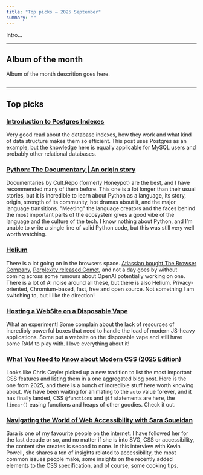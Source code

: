 ```yaml
---
title: "Top picks — 2025 September"
summary: ""
---
```


Intro...

---

## Album of the month

Album of the month descrition goes here.

![]()

---

## Top picks

### [Introduction to Postgres Indexes](https://frontendmasters.com/blog/intro-to-postgres-indexes/)

Very good read about the database indexes, how they work and what kind of data structure makes them so efficient. This post uses Postgres as an example, but the knowledge here is equally applicable for MySQL users and probably other relational databases.

### [Python: The Documentary | An origin story](https://youtu.be/GfH4QL4VqJ0)

Documentaries by Cult.Repo (formerly Honeypot) are the best, and I have recommended many of them before. This one is a lot longer than their usual stories, but it is incredible to learn about Python as a language, its story, origin, strength of its community, hot dramas about it, and the major language transitions. "Meeting" the language creators and the faces behind the most important parts of the ecosystem gives a good vibe of the language and the culture of the tech. I know nothing about Python, and I’m unable to write a single line of valid Python code, but this was still very well worth watching.

### [Helium](https://helium.computer)

There is a lot going on in the browsers space. [Atlassian bought The Browser Company](https://www.atlassian.com/blog/announcements/atlassian-acquires-the-browser-company), [Perplexity released Comet](https://www.perplexity.ai/comet), and not a day goes by without coming across some rumours about OpenAI potentially working on one. There is a lot of AI noise around all these, but there is also Helium. Privacy-oriented, Chromium-based, fast, free and open source. Not something I am switching to, but I like the direction!

### [Hosting a WebSite on a Disposable Vape](https://bogdanthegeek.github.io/blog/projects/vapeserver/)

What an experiment! Some complain about the lack of resources of incredibly powerful boxes that need to handle the load of modern JS-heavy applications. Some put a website on the disposable vape and still have some RAM to play with. I love everything about it!

### [What You Need to Know about Modern CSS (2025 Edition)](https://frontendmasters.com/blog/what-you-need-to-know-about-modern-css-2025-edition/)

Looks like Chris Coyier picked up a new tradition to list the most important CSS features and listing them in a one aggregated blog post. Here is the one from 2025, and there is a bunch of incredible stuff here worth knowing about. We have been waiting for animating to the `auto` value forever, and it has finally landed, CSS `@function`s and `@if` statements are here, the `linear()` easing functions and heaps of other goodies. Check it out.

### [Navigating the World of Web Accessibility with Sara Soueidan](https://youtu.be/ndGKjhzmLXc)

Sara is one of my favourite people on the internet. I have followed her for the last decade or so, and no matter if she is into SVG, CSS or accessibility, the content she creates is second to none. In this interview with Kevin Powell, she shares a ton of insights related to accessibility, the most common issues people make, some insights on the recently added elements to the CSS specification, and of course, some cooking tips.
